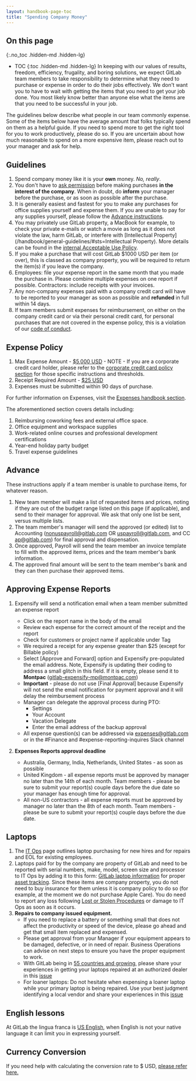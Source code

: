 ```yaml
---
layout: handbook-page-toc
title: "Spending Company Money"
---
```


## On this page
{:.no_toc .hidden-md .hidden-lg}

- TOC
{:toc .hidden-md .hidden-lg}
In keeping with our values of results, freedom, efficiency, frugality, and boring solutions, we expect GitLab team members to take responsibility to determine what they need to purchase or expense in order to do their jobs effectively. We don't want you to have to wait with getting the items that you need to get your job done. You most likely know better than anyone else what the items are that you need to be successful in your job.

The guidelines below describe what people in our team commonly expense. Some of the items below have the average amount that folks typically spend on them as a helpful guide. If you need to spend more to get the right tool for you to work productively, please do so. If you are uncertain about how much reasonable to spend on a more expensive item, please reach out to your manager and ask for help.

## Guidelines

1. Spend company money like it is your **own** money. _No, really_.
1. You don't have to [ask permission](https://m.signalvnoise.com/if-you-ask-for-my-permission-you-wont-have-my-permission-9d8bb4f9c940) before making purchases **in the interest of the company**. When in doubt, do **inform** your manager before the purchase, or as soon as possible after the purchase.
1. It is generally easiest and fastest for you to make any purchases for office supplies yourself and expense them. If you are unable to pay for any supplies yourself, please follow the [Advance instructions](/handbook/spending-company-money/#advance).
1. You may privately use GitLab property, a MacBook for example, to check your private e-mails or watch a movie as long as it does not violate the law, harm GitLab, or interfere with [Intellectual Property](/handbook/general-guidelines/#sts=Intellectual Property). More details can be found in the [internal Acceptable Use Policy](/handbook/people-operations/acceptable-use-policy/).
1. If you make a purchase that will cost GitLab $1000 USD per item (or over), this is classed as company property, you will be required to return the item(s) if you leave the company.
1. Employees: file your expense report in the same month that you made the purchase in.  Please combine multiple expenses on one report if possible. Contractors: include receipts with your invoices.
1. Any non-company expenses paid with a company credit card will have to be reported to your manager as soon as possible and **refunded** in full within 14 days.
2. If team members submit expenses for reimbursement, on either on the company credit card or via their personal credit card, for personal purchases that are not covered in the expense policy, this is a violation of our [code of conduct](https://about.gitlab.com/handbook/people-group/code-of-conduct/#maintain-accurate-financial-records--internal-accounting-controls).  


## Expense Policy

1. Max Expense Amount - [$5,000 USD](/handbook/total-rewards/compensation/#exchange-rates) - NOTE - If you are a corporate credit card holder, please refer to the [corporate credit card policy section](https://about.gitlab.com/handbook/finance/accounting/#credit-card-use-policy) for those specific instructions and thresholds.
1. Receipt Required Amount - [$25 USD](/handbook/total-rewards/compensation/#exchange-rates)
1. Expenses must be submitted within 90 days of purchase.

For further information on Expenses, visit the [Expenses handbook section](/handbook/finance/expenses/). 

The aforementioned section covers details including:
1. Reimbursing coworking fees and external office space.
1. Office equipment and workspace supplies
1. Work-related online courses and professional development certifications
1. Year-end holiday party budget 
1. Travel expense guidelines 

## Advance

These instructions apply if a team member is unable to purchase items, for whatever reason.

1. New team member will make a list of requested items and prices, noting if they are out of the budget range listed on this page (if applicable), and send to their manager for approval. We ask that only one list be sent, versus multiple lists.
1. The team member's manager will send the approved (or edited) list to Accounting (nonuspayroll@gitlab.com OR uspayroll@gitlab.com, and CC ap@gitlab.com) for final approval and dispensation.
1. Once approved, Payroll will send the team member an invoice template to fill with the approved items, prices and the team member's bank information.
1. The approved final amount will be sent to the team member's bank and they can then purchase their approved items.

## Approving Expense Reports

1. Expensify will send a notification email when a team member submitted an expense report
    * Click on the report name in the body of the email
    * Review each expense for the correct amount of the receipt and the report
    * Check for customers or project name if applicable under Tag
    * We required a receipt for any expense greater than $25 (except for Billable policy)
    * Select [Approve and Forward] option and Expensify pre-populated the email address.  Note, Expensify is updating their coding to address a small glitch in this field.  If it is empty, please send it to **Montpac** (gitlab-expensify-mp@montpac.com)
    * **Important** - please do not use [Final Approval] because Expensify will not send the email notification for payment approval and it will delay the reimbursement process
    * Manager can delegate the approval process during PTO:
        *  Settings
        *  Your Account
        *  Vacation Delegate
        *  Enter the email address of the backup approval
    * All expense question(s) can be addressed via expenses@gitlab.com or in the #Finance and #expense-reporting-inquires
Slack channel

1.  **Expenses Reports approval deadline**
    * Australia, Germany, India, Netherlands, United States - as soon as possible
    * United Kingdom - all expense reports must be approved by manager no later than the 14th of each month.  Team members - please be sure to submit your report(s) couple days before the due date so your manager has enough time for approval.
    * All non-US contractors - all expense reports must be approved by manager no later than the 8th of each month. Team members - please be sure to submit your report(s) couple days before the due date.

## Laptops

1. The [IT Ops](/handbook/business-ops/team-member-enablement/onboarding-access-requests/#laptops) page outlines laptop purchasing for new hires and for repairs and EOL for existing employees.
1. Laptops paid for by the company are property of GitLab and need to be reported with serial numbers, make, model, screen size and processor to IT Ops by adding it to this form: [GitLab laptop information](https://docs.google.com/forms/d/e/1FAIpQLSeUOlP11qeLdLZHTI62CFr7MSHAoI_1M6CRpnUA6fegkEKCOQ/viewform) for proper [asset tracking](/handbook/finance/accounting/#fixed-asset-register-and-asset-tracking). Since these items are company property, you do not need to buy insurance for them unless it is company policy to do so (for example, at the moment we do not purchase Apple Care). You do need to report any loss following [Lost or Stolen Procedures](https://about.gitlab.com/handbook/people-group/acceptable-use-policy/#lost-or-stolen-procedures) or damage to IT Ops as soon as it occurs.
1.  **Repairs to company issued equipment.**
    * If you need to replace a battery or something small that does not affect the productivity or speed of the device, please go ahead and get that small item replaced and expensed.
    * Please get approval from your Manager if your equipment appears to be damaged, defective, or in need of repair. Business Operations can advise on next steps to ensure you have the proper equipment to work.
    * With GitLab being in [55 countries and growing](/company/team/#countries), please share your experiences in getting your laptops repaired at an authorized dealer in this [issue](https://gitlab.com/gitlab-com/business-ops/it-ops/issue-tracker/issues/6)
    * For loaner laptops: Do not hesitate when expensing a loaner laptop while your primary laptop is being repaired. Use your best judgment identifying a local vendor and share your experiences in this [issue](https://gitlab.com/gitlab-com/business-ops/it-ops/issue-tracker/issues/6)

## English lessons

At GitLab the lingua franca is [US English](/handbook/communication/#american-english), when English is not your native language it can limit you in expressing yourself.

## Currency Conversion
If you need help with calculating the conversion rate to $ USD, [please refer here.](https://www1.oanda.com/currency/converter/)
